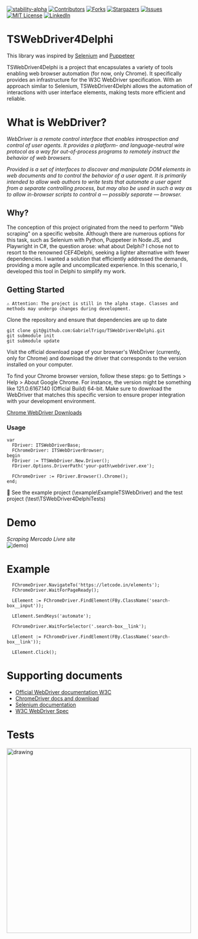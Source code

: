 [![stability-alpha](https://img.shields.io/badge/stability-alpha-f4d03f.svg?style=for-the-badge)](https://github.com/mkenney/software-guides/blob/master/STABILITY-BADGES.md#alpha)
[![Contributors][contributors-shield]][contributors-url]
[![Forks][forks-shield]][forks-url]
[![Stargazers][stars-shield]][stars-url]
[![Issues][issues-shield]][issues-url]
[![MIT License][license-shield]][license-url]
[![LinkedIn][linkedin-shield]][linkedin-url]

# TSWebDriver4Delphi
This library was inspired by [Selenium](https://github.com/SeleniumHQ/selenium) and [Puppeteer](https://pptr.dev)

TSWebDriver4Delphi is a project that encapsulates a variety of tools enabling web browser automation (for now, only Chrome). It specifically provides an infrastructure for the W3C WebDriver specification. With an approach similar to Selenium, TSWebDriver4Delphi allows the automation of interactions with user interface elements, making tests more efficient and reliable.


# What is WebDriver? 
_WebDriver is a remote control interface that enables introspection and control of user agents. It provides a platform- and language-neutral wire protocol as a way for out-of-process programs to remotely instruct the behavior of web browsers._

_Provided is a set of interfaces to discover and manipulate DOM elements in web documents and to control the behavior of a user agent. It is primarily intended to allow web authors to write tests that automate a user agent from a separate controlling process, but may also be used in such a way as to allow in-browser scripts to control a — possibly separate — browser._

## Why?
The conception of this project originated from the need to perform "Web scraping" on a specific website. Although there are numerous options for this task, such as Selenium with Python, Puppeteer in Node.JS, and Playwright in C#, the question arose: what about Delphi?
I chose not to resort to the renowned CEF4Delphi, seeking a lighter alternative with fewer dependencies. I wanted a solution that efficiently addressed the demands, providing a more agile and uncomplicated experience.
In this scenario, I developed this tool in Delphi to simplify my work.

<!-- GETTING STARTED -->
## Getting Started

```
⚠️ Attention: The project is still in the alpha stage. Classes and methods may undergo changes during development.
```

Clone the repository and ensure that dependencies are up to date
```git
git clone git@github.com:GabrielTrigo/TSWebDriver4Delphi.git
git submodule init
git submodule update
```

Visit the official download page of your browser's WebDriver (currently, only for Chrome) and download the driver that corresponds to the version installed on your computer.

To find your Chrome browser version, follow these steps: go to Settings > Help > About Google Chrome. For instance, the version might be something like 121.0.6167.140 (Official Build) 64-bit. Make sure to download the WebDriver that matches this specific version to ensure proper integration with your development environment.

[Chrome WebDriver Downloads](https://chromedriver.chromium.org/downloads)

### Usage

  ```delphi
  var
    FDriver: ITSWebDriverBase;
    FChromeDriver: ITSWebDriverBrowser;
  begin
    FDriver := TTSWebDriver.New.Driver();
    FDriver.Options.DriverPath('your-path\webdriver.exe');

    FChromeDriver := FDriver.Browser().Chrome();
  end;
  ```
📌 See the example project (\example\ExampleTSWebDriver) and the test project (\test\TSWebDriver4DelphiTests)

# Demo
_Scraping Mercado Livre site_
<br/>
![demo)](img/Demo_TSWebDriver4Delphi-ezgif.com-video-to-gif-converter.gif)


# Example
```delphi
  FChromeDriver.NavigateTo('https://letcode.in/elements');
  FChromeDriver.WaitForPageReady();

  LElement := FChromeDriver.FindElement(FBy.ClassName('search-box__input'));

  LElement.SendKeys('automate');

  FChromeDriver.WaitForSelector('.search-box__link');

  LElement := FChromeDriver.FindElement(FBy.ClassName('search-box__link'));

  LElement.Click();
```

# Supporting documents

 - [Official WebDriver documentation W3C](https://w3c.github.io/webdriver)
 - [ChromeDriver docs and download](https://chromedriver.chromium.org/home)
 - [Selenium documentation](https://www.selenium.dev/documentation)
 - [W3C WebDriver Spec](https://github.com/jlipps/simple-wd-spec)


# Tests
<img src="https://github.com/GabrielTrigo/TSWebDriver4Delphi/assets/43503837/bcc0d718-92e2-4107-a074-7f4fcd89c712" alt="drawing" width="500"/>

<!-- MARKDOWN LINKS & IMAGES -->
<!-- https://www.markdownguide.org/basic-syntax/#reference-style-links -->
[contributors-shield]: https://img.shields.io/github/contributors/GabrielTrigo/TSWebDriver4Delphi.svg?style=for-the-badge
[contributors-url]: https://github.com/GabrielTrigo/TSWebDriver4Delphi/graphs/contributors
[forks-shield]: https://img.shields.io/github/forks/GabrielTrigo/TSWebDriver4Delphi.svg?style=for-the-badge
[forks-url]: https://github.com/GabrielTrigo/TSWebDriver4Delphi/network/members
[stars-shield]: https://img.shields.io/github/stars/GabrielTrigo/TSWebDriver4Delphi.svg?style=for-the-badge
[stars-url]: https://github.com/GabrielTrigo/TSWebDriver4Delphi/stargazers
[issues-shield]: https://img.shields.io/github/issues/GabrielTrigo/TSWebDriver4Delphi.svg?style=for-the-badge
[issues-url]: https://github.com/GabrielTrigo/TSWebDriver4Delphi/issues
[license-shield]: https://img.shields.io/github/license/GabrielTrigo/TSWebDriver4Delphi.svg?style=for-the-badge
[license-url]: https://github.com/GabrielTrigo/TSWebDriver4Delphi/blob/master/LICENSE.txt
[linkedin-shield]: https://img.shields.io/badge/-LinkedIn-black.svg?style=for-the-badge&logo=linkedin&colorB=555
[linkedin-url]: https://linkedin.com/in/gabriel-trigo-982968161
[product-screenshot]: images/screenshot.png
